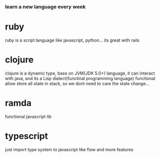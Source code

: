 ### learn a new language every week

# ruby
ruby is a script language like javascript, python... its great with rails

# clojure
clojure is a dynamic type, base on JVM(JDK 5.0+) language, it can interact with java, and its a Lisp dialect(functinal programming language)
functional allow store all state in stack, so we dont need to care the state change...

# ramda
functional javascript lib

# typescript 
just import type system to javascript like flow and more features
